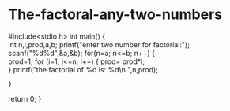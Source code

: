 # The-factoral-any-two-numbers
#include<stdio.h>
int main()
{   
    int n,i,prod,a,b;
    printf("enter two number for factorial:");
    scanf("%d%d",&a,&b);
    for(n=a; n<=b; n++)
    {   
        prod=1;
        for (i=1; i<=n; i++)
        {
         prod= prod*i;   
        }
        printf("the factorial of %d is: %d\n ",n,prod);
 
    }
return 0;
}

